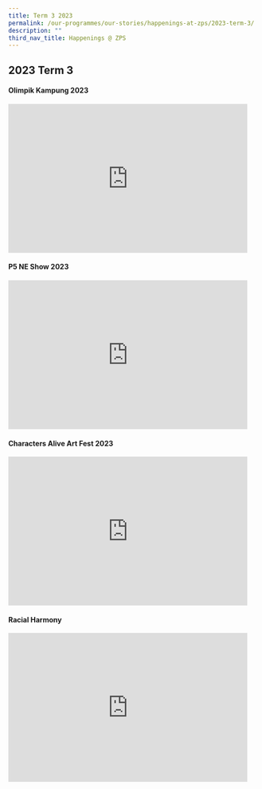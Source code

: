 ```yaml
---
title: Term 3 2023
permalink: /our-programmes/our-stories/happenings-at-zps/2023-term-3/
description: ""
third_nav_title: Happenings @ ZPS
---
```

## 2023 Term 3
<h4><strong>Olimpik Kampung 2023</strong></h4>
<iframe src="https://docs.google.com/presentation/d/e/2PACX-1vTMPM_MzirHpxQ1cMrwnLqCHshoBqngyqGOaWBevm1hMoLRQK3NnxrCpftBrXXUjyq65UA2r9ubJeNc/embed?start=true&amp;loop=true&amp;delayms=3000" frameborder="0" width="480" height="299" allowfullscreen="true"></iframe>

<h4><strong>P5 NE Show 2023</strong></h4>
<iframe allowfullscreen="true" height="299" width="480" frameborder="0" src="https://docs.google.com/presentation/d/e/2PACX-1vT_KKODEjJ7-_3D1c9FFk7KbC2-oFgfzFUZacRqPHoPdcC6hRyGT8Aovh-beIa8hOKGIl_Ck8xOYOa2/embed?start=true&amp;loop=true&amp;delayms=10000"></iframe>

<h4><strong>Characters Alive Art Fest 2023</strong></h4>
<iframe src="https://docs.google.com/presentation/d/e/2PACX-1vRM0h51AL2RrD6-7gy7P1eUfuRMxv5pgg6sf-sWBGXhkcwvqTDO9jAawdR3tYOCY-wSVWye1PbQnAR4/embed?start=true&amp;loop=true&amp;delayms=10000" frameborder="0" width="480" height="299" allowfullscreen="true"></iframe>

<h4><strong>Racial Harmony</strong></h4>
<iframe src="https://docs.google.com/presentation/d/e/2PACX-1vQmRYCib3PEqu3xAUE7SQlGLa9FVndEukH1rwh-PCCeM8gi-Q7DAQc4ZHO39nyriiv-TSC0kmTdyV4n/embed?start=true&amp;loop=true&amp;delayms=10000" frameborder="0" width="480" height="299" allowfullscreen="true"></iframe>